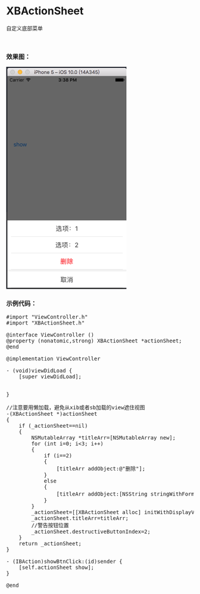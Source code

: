 # XBActionSheet
自定义底部菜单


<br/>

### 效果图：
![image](https://github.com/huisedediao/XBActionSheet/raw/master/show.png)<br/>

### 示例代码：

<pre>
#import "ViewController.h"
#import "XBActionSheet.h"

@interface ViewController ()
@property (nonatomic,strong) XBActionSheet *actionSheet;
@end

@implementation ViewController

- (void)viewDidLoad {
    [super viewDidLoad];


}

//注意要用懒加载，避免从xib或者sb加载的view遮住视图
-(XBActionSheet *)actionSheet
{
    if (_actionSheet==nil)
    {
        NSMutableArray *titleArr=[NSMutableArray new];
        for (int i=0; i<3; i++)
        {
            if (i==2)
            {
                [titleArr addObject:@"删除"];
            }
            else
            {
                [titleArr addObject:[NSString stringWithFormat:@"选项：%zd",i+1]];
            }
        }
        _actionSheet=[[XBActionSheet alloc] initWithDisplayView:self.view];
        _actionSheet.titleArr=titleArr;
        //警告按钮位置
        _actionSheet.destructiveButtonIndex=2;
    }
    return _actionSheet;
}

- (IBAction)showBtnClick:(id)sender {
    [self.actionSheet show];
}

@end

</pre>

